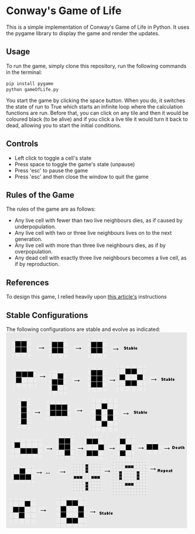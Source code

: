 # Conway's Game of Life
This is a simple implementation of Conway's Game of Life in Python. It uses the pygame library to display the game and render the updates. 

## Usage
To run the game, simply clone this repository, run the following commands in the terminal:
```
pip install pygame
python gameOfLife.py
```
You start the game by clicking the space button. When you do, it switches the state of run to True which starts an infinite loop where the calculation functions are run. Before that, you can click on any tile and then it would be coloured black (to be alive) and if you click a live tile it would turn it back to dead, allowing you to start the initial conditions.

## Controls
* Left click to toggle a cell's state
* Press space to toggle the game's state (unpause)
* Press 'esc' to pause the game
* Press 'esc' and then close the window to quit the game

## Rules of the Game
The rules of the game are as follows:
* Any live cell with fewer than two live neighbours dies, as if caused by underpopulation.
* Any live cell with two or three live neighbours lives on to the next generation.
* Any live cell with more than three live neighbours dies, as if by overpopulation.
* Any dead cell with exactly three live neighbours becomes a live cell, as if by reproduction.

## References
To design this game, I relied heavily upon [this article's](https://levelup.gitconnected.com/game-of-life-on-python-6aaf5fd58ee3) instructions

## Stable Configurations
The following configurations are stable and evolve as indicated:
![Conway's Game of Life Stable Configurations](./conwaysMoves.png) 